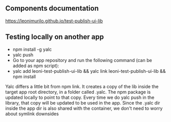 ## Components documentation

https://leonimurilo.github.io/test-publish-ui-lib

## Testing locally on another app

- npm install -g yalc
- yalc push
- Go to your app repository and run the following command (can be added as npm script):
- yalc add leoni-test-publish-ui-lib && yalc link leoni-test-publish-ui-lib && npm install

Yalc differs a little bit from npm link. It creates a copy of the lib inside the target app root directory, in a folder called .yalc. The npm package is updated locally to point to that copy.
Every time we do yalc push in the library, that copy will be updated to be used in the app.
Since the .yalc dir inside the app dir is also shared with the container, we don't need to worry about symlink downsides
